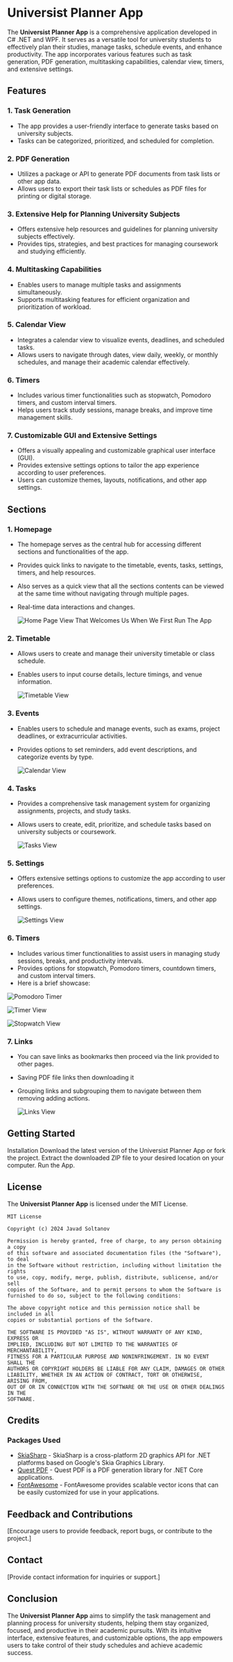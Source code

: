 # Universist Planner App

The **Universist Planner App** is a comprehensive application developed in C# .NET and WPF. It serves as a versatile tool for university students to effectively plan their studies, manage tasks, schedule events, and enhance productivity. The app incorporates various features such as task generation, PDF generation, multitasking capabilities, calendar view, timers, and extensive settings.

## Features

### 1. Task Generation
- The app provides a user-friendly interface to generate tasks based on university subjects.
- Tasks can be categorized, prioritized, and scheduled for completion.

### 2. PDF Generation
- Utilizes a package or API to generate PDF documents from task lists or other app data.
- Allows users to export their task lists or schedules as PDF files for printing or digital storage.

### 3. Extensive Help for Planning University Subjects
- Offers extensive help resources and guidelines for planning university subjects effectively.
- Provides tips, strategies, and best practices for managing coursework and studying efficiently.

### 4. Multitasking Capabilities
- Enables users to manage multiple tasks and assignments simultaneously.
- Supports multitasking features for efficient organization and prioritization of workload.

### 5. Calendar View
- Integrates a calendar view to visualize events, deadlines, and scheduled tasks.
- Allows users to navigate through dates, view daily, weekly, or monthly schedules, and manage their academic calendar effectively.

### 6. Timers
- Includes various timer functionalities such as stopwatch, Pomodoro timers, and custom interval timers.
- Helps users track study sessions, manage breaks, and improve time management skills.

### 7. Customizable GUI and Extensive Settings
- Offers a visually appealing and customizable graphical user interface (GUI).
- Provides extensive settings options to tailor the app experience according to user preferences.
- Users can customize themes, layouts, notifications, and other app settings.

## Sections

### 1. Homepage
- The homepage serves as the central hub for accessing different sections and functionalities of the app.
- Provides quick links to navigate to the timetable, events, tasks, settings, timers, and help resources.
- Also serves as a quick view that all the sections contents can be viewed at the same time without navigating through multiple pages.
- Real-time data interactions and changes.
  
  ![Home Page View That Welcomes Us When We First Run The App](App%20Showcase/HomePage.png)



### 2. Timetable
- Allows users to create and manage their university timetable or class schedule.
- Enables users to input course details, lecture timings, and venue information.
  
  ![Timetable View](App%20Showcase/timetable.png)

### 3. Events
- Enables users to schedule and manage events, such as exams, project deadlines, or extracurricular activities.
- Provides options to set reminders, add event descriptions, and categorize events by type.
  
  ![Calendar View](App%20Showcase/CalendarView.png)


### 4. Tasks
- Provides a comprehensive task management system for organizing assignments, projects, and study tasks.
- Allows users to create, edit, prioritize, and schedule tasks based on university subjects or coursework.

  ![Tasks View](App%20Showcase/tasks.png)


### 5. Settings
- Offers extensive settings options to customize the app according to user preferences.
- Allows users to configure themes, notifications, timers, and other app settings.
  
  ![Settings View](App%20Showcase/settings.png)


### 6. Timers
- Includes various timer functionalities to assist users in managing study sessions, breaks, and productivity intervals.
- Provides options for stopwatch, Pomodoro timers, countdown timers, and custom interval timers.
- Here is a brief showcase:
  
![Pomodoro Timer](App%20Showcase/pomodoro.png)

![Timer View](App%20Showcase/Timers.png)

![Stopwatch View](App%20Showcase/stopwathc.png)

### 7. Links
- You can save links as bookmarks then proceed via the link provided to other pages.
- Saving PDF file links then downloading it 
- Grouping links and subgrouping them to navigate between them  removing adding actions.
  
  ![Links View](App%20Showcase/LinksView.png)



## Getting Started

Installation
Download the latest version of the Universist Planner App or fork the project.
Extract the downloaded ZIP file to your desired location on your computer.
Run the App.

## License

The **Universist Planner App** is licensed under the MIT License.

```
MIT License

Copyright (c) 2024 Javad Soltanov

Permission is hereby granted, free of charge, to any person obtaining a copy
of this software and associated documentation files (the "Software"), to deal
in the Software without restriction, including without limitation the rights
to use, copy, modify, merge, publish, distribute, sublicense, and/or sell
copies of the Software, and to permit persons to whom the Software is
furnished to do so, subject to the following conditions:

The above copyright notice and this permission notice shall be included in all
copies or substantial portions of the Software.

THE SOFTWARE IS PROVIDED "AS IS", WITHOUT WARRANTY OF ANY KIND, EXPRESS OR
IMPLIED, INCLUDING BUT NOT LIMITED TO THE WARRANTIES OF MERCHANTABILITY,
FITNESS FOR A PARTICULAR PURPOSE AND NONINFRINGEMENT. IN NO EVENT SHALL THE
AUTHORS OR COPYRIGHT HOLDERS BE LIABLE FOR ANY CLAIM, DAMAGES OR OTHER
LIABILITY, WHETHER IN AN ACTION OF CONTRACT, TORT OR OTHERWISE, ARISING FROM,
OUT OF OR IN CONNECTION WITH THE SOFTWARE OR THE USE OR OTHER DEALINGS IN THE
SOFTWARE.
```

## Credits

### Packages Used
- [SkiaSharp](https://github.com/mono/SkiaSharp) - SkiaSharp is a cross-platform 2D graphics API for .NET platforms based on Google's Skia Graphics Library.
- [Quest PDF](https://github.com/ironfede/QuestPDF) - Quest PDF is a PDF generation library for .NET Core applications.
- [FontAwesome](https://fontawesome.com/) - FontAwesome provides scalable vector icons that can be easily customized for use in your applications.

## Feedback and Contributions

[Encourage users to provide feedback, report bugs, or contribute to the project.]

## Contact

[Provide contact information for inquiries or support.]

## Conclusion

The **Universist Planner App** aims to simplify the task management and planning process for university students, helping them stay organized, focused, and productive in their academic pursuits. With its intuitive interface, extensive features, and customizable options, the app empowers users to take control of their study schedules and achieve academic success.
